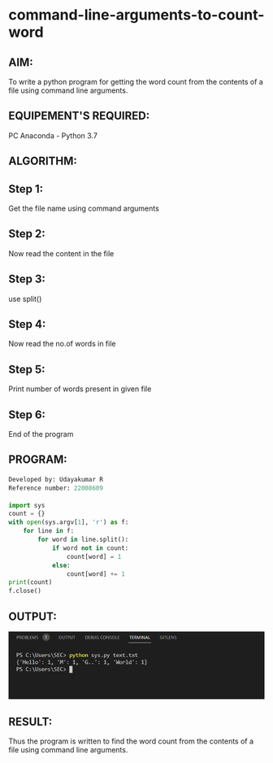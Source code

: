 # command-line-arguments-to-count-word
## AIM:
To write a python program for getting the word count from the contents of a file using command line arguments.
## EQUIPEMENT'S REQUIRED: 
PC
Anaconda - Python 3.7
## ALGORITHM: 
## Step 1:
Get the file name using command arguments

## Step 2:
Now read the content in the file

## Step 3:
use split()

## Step 4:
Now read the no.of words in file

## Step 5:
Print number of words present in given file

## Step 6:
End of the program 

## PROGRAM:
```python
Developed by: Udayakumar R
Reference number: 22008609

import sys
count = {}
with open(sys.argv[1], 'r') as f:
    for line in f:
        for word in line.split():
            if word not in count:
                count[word] = 1
            else:
                count[word] += 1
print(count)
f.close()

```
## OUTPUT:
![](output.png)
## RESULT:
Thus the program is written to find the word count from the contents of a file using command line arguments.
